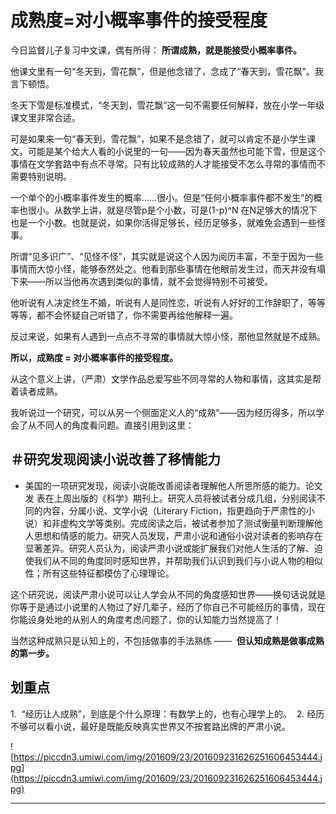 # 成熟度=对小概率事件的接受程度

今日监督儿子复习中文课，偶有所得： **所谓成熟，就是能接受小概率事件。**

他课文里有一句“冬天到，雪花飘”，但是他念错了，念成了“春天到，雪花飘”。我言下顿悟。

冬天下雪是标准模式，“冬天到，雪花飘”这一句不需要任何解释，放在小学一年级课文里非常合适。

可是如果来一句“春天到，雪花飘”，如果不是念错了，就可以肯定不是小学生课文，可能是某个给大人看的小说里的一句——因为春天虽然也可能下雪，但是这个事情在文学套路中有点不寻常。只有比较成熟的人才能接受不怎么寻常的事情而不需要特别说明。

一个单个的小概率事件发生的概率……很小。但是“任何小概率事件都不发生”的概率也很小。从数学上讲，就是尽管p是个小数，可是(1-p)^N 在N足够大的情况下也是一个小数。也就是说，如果你活得足够长，经历足够多，就难免会遇到一些怪事。

所谓“见多识广”、“见怪不怪”，其实就是说这个人因为阅历丰富，不至于因为一些事情而大惊小怪，能够泰然处之。他看到那些事情在他眼前发生过，而天并没有塌下来——所以当他再次遇到类似的事情，就不会觉得特别不可接受。

他听说有人决定终生不婚，听说有人是同性恋，听说有人好好的工作辞职了，等等等等，都不会怀疑自己听错了，你不需要再给他解释一遍。

反过来说，如果有人遇到一点点不寻常的事情就大惊小怪，那他显然就是不成熟。

 **所以，成熟度 = 对小概率事件的接受程度。**

从这个意义上讲，（严肃）文学作品总爱写些不同寻常的人物和事情，这其实是帮着读者成熟。

我听说过一个研究，可以从另一个侧面定义人的“成熟”——因为经历得多，所以学会了从不同人的角度看问题。直接引用到这里：

## ＃研究发现阅读小说改善了移情能力

* 美国的一项研究发现，阅读小说能改善阅读者理解他人所思所感的能力。论文发 表在上周出版的《科学》期刊上。研究人员将被试者分成几组，分别阅读不同的内容，分属小说、文学小说（Literary Fiction，指更趋向于严肃性的小说）和非虚构文学等类别。完成阅读之后，被试者参加了测试衡量判断理解他人思想和情感的能力。研究人员发现，严肃小说和通俗小说对读者的影响存在显著差异。研究人员认为，阅读严肃小说或能扩展我们对他人生活的了解、迫使我们从不同的角度同时感知世界，并帮助我们认识到我们与小说人物的相似性；所有这些特征都模仿了心理理论。    

这个研究说，阅读严肃小说可以让人学会从不同的角度感知世界——换句话说就是你等于是通过小说里的人物过了好几辈子，经历了你自己不可能经历的事情，现在你能设身处地的从别人的角度考虑问题了，你的认知能力当然提高了！

当然这种成熟只是认知上的，不包括做事的手法熟练 ——  **但认知成熟是做事成熟的第一步。**  

## 划重点

1.  “经历让人成熟”，到底是个什么原理：有数学上的，也有心理学上的。 
2. 经历不够可以看小说，最好是既能反映真实世界又不按套路出牌的严肃小说。

![https://piccdn3.umiwi.com/img/201609/23/201609231626251606453444.jpg](https://piccdn3.umiwi.com/img/201609/23/201609231626251606453444.jpg)

---
